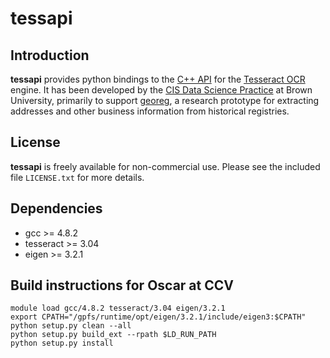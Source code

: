 # tessapi

## Introduction

**tessapi** provides python bindings to the
[C++ API](https://github.com/tesseract-ocr/tesseract/wiki/APIExample)
for the
[Tesseract OCR](https://github.com/tesseract-ocr/tesseract)
engine. It has been developed by the
[CIS Data Science Practice](https://brown.edu/cis/data-science)
at Brown University, primarily to support
[georeg](https://bitbucket.org/brown-data-science/georeg),
a research prototype for extracting addresses and other business information
from historical registries.

## License

**tessapi** is freely available for non-commercial use. Please see the included
file `LICENSE.txt` for more details.

## Dependencies

* gcc >= 4.8.2
* tesseract >= 3.04
* eigen >= 3.2.1

## Build instructions for Oscar at CCV

    module load gcc/4.8.2 tesseract/3.04 eigen/3.2.1
    export CPATH="/gpfs/runtime/opt/eigen/3.2.1/include/eigen3:$CPATH"
    python setup.py clean --all
    python setup.py build_ext --rpath $LD_RUN_PATH
    python setup.py install
